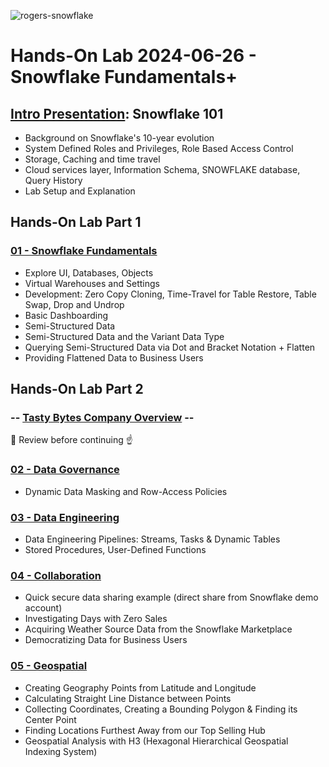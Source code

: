![rogers-snowflake](/img/Screenshot%202024-06-07%20at%203.21.17%E2%80%AFPM.png)
# Hands-On Lab 2024-06-26 - Snowflake Fundamentals+

## [Intro Presentation](Snowflake%20101.pdf): Snowflake 101
  * Background on Snowflake's 10-year evolution
  * System Defined Roles and Privileges, Role Based Access Control
  * Storage, Caching and time travel
  * Cloud services layer, Information Schema, SNOWFLAKE database, Query History
  * Lab Setup and Explanation

## Hands-On Lab Part 1
### [01 - Snowflake Fundamentals](/01%20-%20Snowflake%20Fundamentals)
* Explore UI, Databases, Objects
* Virtual Warehouses and Settings
* Development: Zero Copy Cloning, Time-Travel for Table Restore, Table Swap, Drop and Undrop
* Basic Dashboarding
* Semi-Structured Data
* Semi-Structured Data and the Variant Data Type
* Querying Semi-Structured Data via Dot and Bracket Notation + Flatten
* Providing Flattened Data to Business Users 

## Hands-On Lab Part 2

### -- [Tasty Bytes Company Overview](https://github.com/sfc-gh-mwies/rogers-hol-202406/blob/main/TB_OVERVIEW.md) --
📢 Review before continuing ☝️

### [02 - Data Governance](https://github.com/sfc-gh-mwies/rogers-hol-202406/tree/main/02%20-%20Governance)
* Dynamic Data Masking and Row-Access Policies

### [03 - Data Engineering](03%20-%20Data%20Engineering)
* Data Engineering Pipelines: Streams, Tasks & Dynamic Tables
* Stored Procedures, User-Defined Functions

### [04 - Collaboration](/04%20-%20Collaboration)
* Quick secure data sharing example (direct share from Snowflake demo account)
* Investigating Days with Zero Sales
* Acquiring Weather Source Data from the Snowflake Marketplace 
* Democratizing Data for Business Users

### [05 - Geospatial](/05%20-%20Geospatial)
* Creating Geography Points from Latitude and Longitude
* Calculating Straight Line Distance between Points
* Collecting Coordinates, Creating a Bounding Polygon & Finding its Center Point
* Finding Locations Furthest Away from our Top Selling Hub
* Geospatial Analysis with H3 (Hexagonal Hierarchical Geospatial Indexing System)
